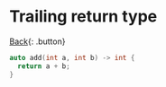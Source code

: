 # Trailing return type

[Back](./cplusplus.md){: .button}

```cpp
auto add(int a, int b) -> int {
  return a + b;
}
```
